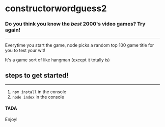 # constructorwordguess2

### Do you think you know the _best_ 2000's video games? Try again!

---

Everytime you start the game, node picks a random top 100 game title for you to test your wit!

It's a game sort of like hangman (except it totally is)

## steps to get started!

---

1. `npm install` in the console
1. `node index` in the console

#### TADA

Enjoy!
